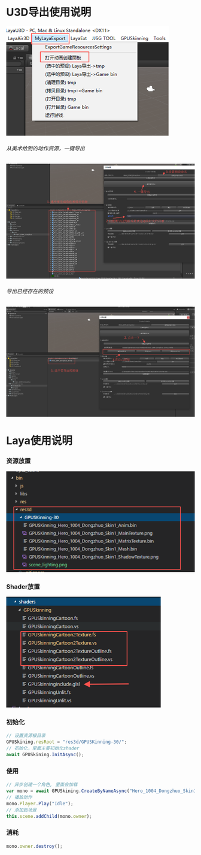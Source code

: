 # U3D导出使用说明



![image-20200409204235644](./doc/image-20200409204235644.png)

###### 从美术给到的动作资源，一键导出

![image-20200409204653456](./doc/image-20200409204653456.png)



###### 导出已经存在的预设

![image-20200409204950267](./doc/image-20200409204950267.png)



# Laya使用说明

### 资源放置

![image-20200409203819180](./doc/image-20200409203819180.png)



### Shader放置

![image-20200409203943939](./doc/image-20200409203943939.png)





### 初始化

```typescript
// 设置资源根目录
GPUSkining.resRoot = "res3d/GPUSKinning-30/";
// 初始化，里面主要初始化shader
await GPUSkining.InitAsync();
```


### 使用
```typescript
// 异步创建一个角色, 里面会加载
var mono = await GPUSkining.CreateByNameAsync("Hero_1004_Dongzhuo_Skin1", true);
// 播放动作
mono.Player.Play("Idle");
// 添加到场景
this.scene.addChild(mono.owner);
```

### 消耗

```typescript
mono.owner.destroy();
```




